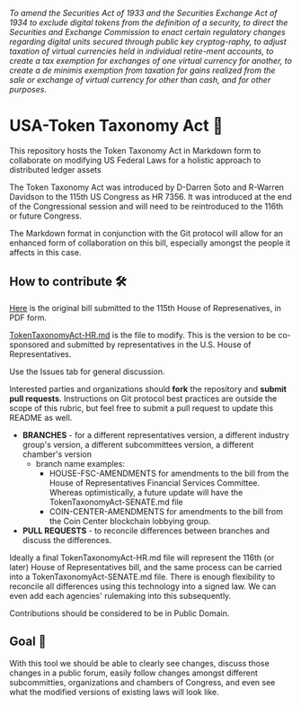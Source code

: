 *To amend the Securities Act of 1933 and the Securities Exchange Act of 1934 to exclude digital tokens from the definition of a security, to direct the Securities and Exchange Commission to enact certain regulatory changes regarding digital units secured through public key cryptog-raphy, to adjust taxation of virtual currencies held in individual retire-ment accounts, to create a tax exemption for exchanges of one virtual currency for another, to create a de minimis exemption from taxation for gains realized from the sale or exchange of virtual currency for other than cash, and for other purposes.*

# USA-Token Taxonomy Act 💎
This repository hosts the Token Taxonomy Act in Markdown form to collaborate on modifying US Federal Laws for a holistic approach to distributed ledger assets

The Token Taxonomy Act was introduced by D-Darren Soto and R-Warren Davidson to the 115th US Congress as HR 7356. It was introduced at the end of the Congressional session and will need to be reintroduced to the 116th or future Congress.

The Markdown format in conjunction with the Git protocol will allow for an enhanced form of collaboration on this bill, especially amongst the people it affects in this case.

## How to contribute 🛠

[Here](HR-7356-Token-Taxonomy-Act-of-2018.pdf) is the original bill submitted to the 115th House of Represenatives, in PDF form.

[TokenTaxonomyAct-HR.md](TokenTaxonomyAct-HR.md) is the file to modify. This is the version to be co-sponsored and submitted by representatives in the U.S. House of Representatives.

Use the Issues tab for general discussion.

Interested parties and organizations should **fork** the repository and **submit pull requests**. Instructions on Git protocol best practices are outside the scope of this rubric, but feel free to submit a pull request to update this README as well.

* **BRANCHES** - for a different representatives version, a different industry group's version, a different subcommittees version, a different chamber's version
  * branch name examples: 
    * HOUSE-FSC-AMENDMENTS for amendments to the bill from the House of Representatives Financial Services Committee. Whereas optimistically, a future update will have the TokenTaxonomyAct-SENATE.md file
    * COIN-CENTER-AMENDMENTS for amendments to the bill from the Coin Center blockchain lobbying group. 
* **PULL REQUESTS** - to reconcile differences between branches and discuss the differences.

Ideally a final TokenTaxonomyAct-HR.md file will represent the 116th (or later) House of Representatives bill, and the same process can be carried into a TokenTaxonomyAct-SENATE.md file. There is enough flexibility to reconcile all differences using this technology into a signed law. We can even add each agencies' rulemaking into this subsequently.

Contributions should be considered to be in Public Domain.

## Goal 🏅

With this tool we should be able to clearly see changes, discuss those changes in a public forum, easily follow changes amongst different subcommitties, organizations and chambers of Congress, and even see what the modified versions of existing laws will look like.
